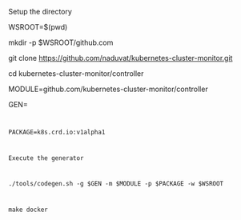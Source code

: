 
Setup the directory 

WSROOT=$(pwd)

mkdir -p $WSROOT/github.com

git clone https://github.com/naduvat/kubernetes-cluster-monitor.git

cd kubernetes-cluster-monitor/controller

MODULE=github.com/kubernetes-cluster-monitor/controller

GEN=<code generator path>

PACKAGE=k8s.crd.io:v1alpha1

Execute the generator

./tools/codegen.sh -g $GEN -m $MODULE -p $PACKAGE -w $WSROOT

make docker
